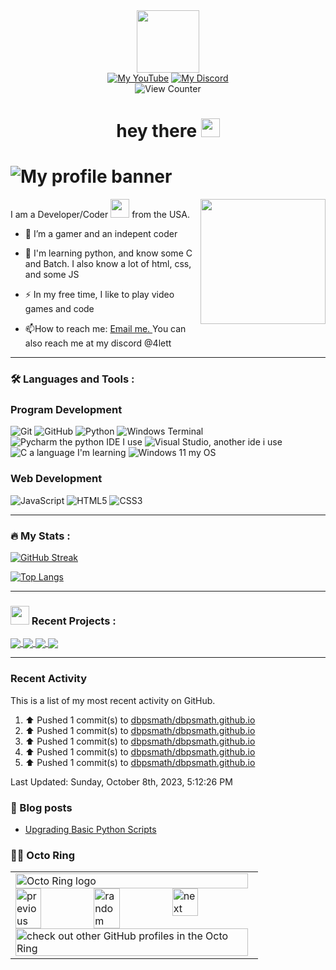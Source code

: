 <div id="header" align="center">
  <img src="https://media.giphy.com/media/M9gbBd9nbDrOTu1Mqx/giphy.gif" width="100"/>
</div>

<div id="badges" align=center>
  <a href="https://www.youtube.com/@DiamondBroPlayz"><img src="https://img.shields.io/badge/YouTube-%23FF0000.svg?style=for-the-badge&logo=YouTube&logoColor=white" alt="My YouTube"></a>
  <a href="https://discord.gg/wfSePnUxRe"><img src="https://img.shields.io/badge/Discord-%235865F2.svg?style=for-the-badge&logo=discord&logoColor=white" alt="My Discord"></a>
</div>

<div id="views" align=center>
     <img src="https://komarev.com/ghpvc/?username=DiamondBroPlayz&style=flat-square&color=blue" alt="View Counter"/>
</div>

<div id="hello" align=center>
   <h1>
     hey there
     <img src="https://media.giphy.com/media/hvRJCLFzcasrR4ia7z/giphy.gif" width="30px"/>
   </h1>
</div>

# ![My profile banner](https://github.com/Wolfcrossy/Wolfcrossy/blob/main/Blue%20Pink%20Gradient%20Fashion%20Banner.png)

I am a Developer/Coder <img src="https://media.giphy.com/media/WUlplcMpOCEmTGBtBW/giphy.gif" width="30"> from the USA. <img align='right' src='https://user-images.githubusercontent.com/5713670/87202985-820dcb80-c2b6-11ea-9f56-7ec461c497c3.gif' width='200'>

- :telescope: I’m a gamer and an indepent coder

- :seedling: I'm learning python, and know some C and Batch. I also know a lot of html, css, and some JS

- :zap: In my free time, I like to play video games and code

- :mailbox:How to reach me: [Email me. ](mailto:DiamondBroPlayz@proton.me?subject=A%20question%20regarding%20your%20github&body=I%20was%20looking%20at%20your%20github%20and%20have%20a%20question%2C%20) You can also reach me at my discord @4lett

---

### :hammer_and_wrench: Languages and Tools :

### Program Development
![Git](https://img.shields.io/badge/git-%23F05033.svg?style=for-the-badge&logo=git&logoColor=white)
![GitHub](https://img.shields.io/badge/github-%23121011.svg?style=for-the-badge&logo=github&logoColor=white)
![Python](https://img.shields.io/badge/python-3670A0?style=for-the-badge&logo=python&logoColor=ffdd54)
![Windows Terminal](https://img.shields.io/badge/Windows%20Terminal-%234D4D4D.svg?style=for-the-badge&logo=windows-terminal&logoColor=white)
![Pycharm the python IDE I use](https://img.shields.io/badge/pycharm-143?style=for-the-badge&logo=pycharm&logoColor=black&color=black&labelColor=green)
![Visual Studio, another ide i use](https://img.shields.io/badge/Visual%20Studio-5C2D91.svg?style=for-the-badge&logo=visual-studio&logoColor=white)
![C a language I'm learning](https://img.shields.io/badge/c-%2300599C.svg?style=for-the-badge&logo=c&logoColor=white)
![Windows 11 my OS](https://img.shields.io/badge/Windows%2011-%230079d5.svg?style=for-the-badge&logo=Windows%2011&logoColor=white)

### Web Development
![JavaScript](https://img.shields.io/badge/javascript-%23323330.svg?style=for-the-badge&logo=javascript&logoColor=%23F7DF1E)
![HTML5](https://img.shields.io/badge/html5-%23E34F26.svg?style=for-the-badge&logo=html5&logoColor=white)
![CSS3](https://img.shields.io/badge/css3-%231572B6.svg?style=for-the-badge&logo=css3&logoColor=white)

---

### :fire: My Stats :

[![GitHub Streak](http://github-readme-streak-stats.herokuapp.com?user=DiamondBroPlayz&theme=tokyonight)](https://git.io/streak-stats)

[![Top Langs](https://github-readme-stats-git-masterrstaa-rickstaa.vercel.app/api/top-langs/?username=DiamondBroPlayz&show_icons=true&theme=tokyonight)](https://github.com/anuraghazra/github-readme-stats)

---

### <img src="https://media.giphy.com/media/WUlplcMpOCEmTGBtBW/giphy.gif" width="30"> Recent Projects :

<a href="https://github.com/DiamondBroPlayz/DiamondBroPlayz">
  <img align="center" src="https://github-readme-stats-git-masterrstaa-rickstaa.vercel.app/api/pin/?username=DiamondBroPlayz&theme=github_dark&hide_border=true&repo=DiamondBroPlayz"/>
</a>
<a href="https://github.com/DiamondBroPlayz/Python-Template">
  <img align="center" src="https://github-readme-stats.zohan.tech/api/pin/?username=DiamondBroPlayz&theme=github_dark&hide_border=true&repo=Python-Template"/>
</a>
<a href="https://github.com/DiamondBroPlayz/RocketAltitudeCalculator">
  <img align="center" src="https://github-readme-stats.vercel.app/api/pin/?username=DiamondBroPlayz&theme=github_dark&hide_border=true&repo=RocketAltitudeCalculator"/>
</a>
<a href="https://github.com/wavysblog/Blog2">
  <img align="center" src="https://github-readme-stats.vercel.app/api/pin/?username=wavysblog&theme=github_dark&hide_border=true&repo=Blog2"/>
</a>

---

### Recent Activity

This is a list of my most recent activity on GitHub.

<!--RECENT_ACTIVITY:start-->
1. ⬆️ Pushed 1 commit(s) to [dbpsmath/dbpsmath.github.io](https://github.com/dbpsmath/dbpsmath.github.io)<br>
2. ⬆️ Pushed 1 commit(s) to [dbpsmath/dbpsmath.github.io](https://github.com/dbpsmath/dbpsmath.github.io)<br>
3. ⬆️ Pushed 1 commit(s) to [dbpsmath/dbpsmath.github.io](https://github.com/dbpsmath/dbpsmath.github.io)<br>
4. ⬆️ Pushed 1 commit(s) to [dbpsmath/dbpsmath.github.io](https://github.com/dbpsmath/dbpsmath.github.io)<br>
5. ⬆️ Pushed 1 commit(s) to [dbpsmath/dbpsmath.github.io](https://github.com/dbpsmath/dbpsmath.github.io)<br>
<!--RECENT_ACTIVITY:end-->

<!--RECENT_ACTIVITY:last_update-->
Last Updated: Sunday, October 8th, 2023, 5:12:26 PM
<!--RECENT_ACTIVITY:last_update_end-->

### 📖 Blog posts
<!-- BLOG-POST-LIST:START -->
- [Upgrading Basic Python Scripts](https://dev.to/wolfcrossy/upgrading-basic-python-scripts-278h)
<!-- BLOG-POST-LIST:END -->

### 🐙💍 Octo Ring
<table><tbody><tr><td><a href="https://octo-ring.com/"><img src="https://octo-ring.com/static/img/widget/top.png" width="99%" alt="Octo Ring logo" align="top"></a><br><a href="https://octo-ring.com/p/Wolfcrossy/prev"><img src="https://octo-ring.com/static/img/widget/prev.png" width="33%" alt="previous" align="top" title="previous profile"></a><a href="https://octo-ring.com/p/Wolfcrossy/random"><img src="https://octo-ring.com/static/img/widget/random.png" width="33%" alt="random" align="top" title="random profile"></a><a href="https://octo-ring.com/p/Wolfcrossy/next"><img src="https://octo-ring.com/static/img/widget/next.png" width="33%" alt="next" align="top" title="next profile"></a><br><a href="https://octo-ring.com/"><img src="https://octo-ring.com/static/img/widget/bottom.png" width="99%" alt="check out other GitHub profiles in the Octo Ring" align="top"></a></td></tr></tbody></table>
